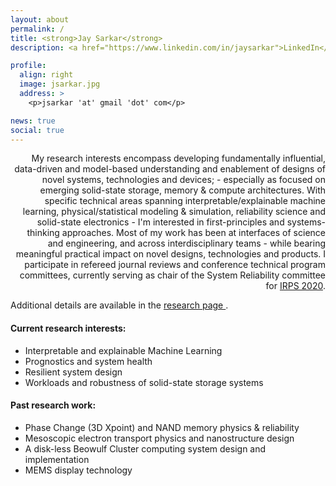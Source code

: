 ```yaml
---
layout: about
permalink: /
title: <strong>Jay Sarkar</strong>
description: <a href="https://www.linkedin.com/in/jaysarkar">LinkedIn</a> and <a href="https://scholar.google.com/citations?user=wBRwFqAAAAAJ&hl=en&authuser=1">Google Scholar</a>

profile:
  align: right
  image: jsarkar.jpg
  address: >
    <p>jsarkar 'at' gmail 'dot' com</p>

news: true
social: true
---
```

<div style="text-align: right"> My research interests encompass developing fundamentally influential, data-driven and model-based understanding and enablement of designs of novel systems, technologies and devices; - especially as focused on emerging solid-state storage, memory & compute architectures. With specific technical areas spanning interpretable/explainable machine learning, physical/statistical modeling & simulation, reliability science and solid-state electronics - I'm interested in first-principles and systems-thinking approaches. Most of my work has been at interfaces of science and engineering, and across interdisciplinary teams - while bearing meaningful practical impact on novel designs, technologies and products. I participate in refereed journal reviews and conference technical program committees, currently serving as chair of the System Reliability committee for <a href="https://irps.org" target="_blank"> IRPS 2020</a>.</div>

Additional details are available in the <a href="https://jay-sarkar.github.io/research/">research page </a>.

#### Current research interests:

<ul>
<li> Interpretable and explainable Machine Learning</li>
<li> Prognostics and system health </li>
<li> Resilient system design </li>
<li> Workloads and robustness of solid-state storage systems </li>
</ul>

#### Past research work:

<ul>
<li> Phase Change (3D Xpoint) and NAND memory physics & reliability </li>
<li> Mesoscopic electron transport physics and nanostructure design </li>
<li> A disk-less Beowulf Cluster computing system design and implementation</li>
<li> MEMS display technology </li>
</ul>
